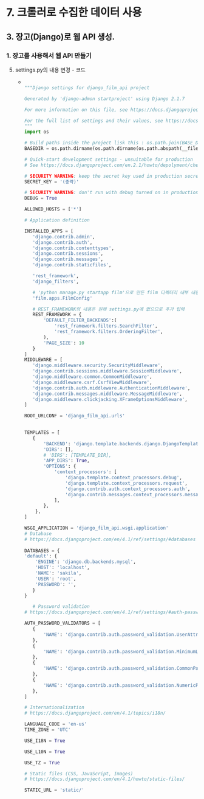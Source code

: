 # 7. 크롤러로 수집한 데이터 사용
## 3. 장고(Django)로 웹 API 생성.
### 1. 장고를 사용해서 웹 API 만들기
5. settings.py의 내용 변경 - 코드
   - ```python
     
     """Django settings for django_film_api project

     Generated by 'django-admon startproject' using Django 2.1.7

     For more information on this file, see https://docs.djangoproject.com/en/2.1/topics/settings/

     For the full list of settings and their values, see https://docs.djagoproject.com/en/2.1/ref/settings/
     """
     import os

     # Build paths inside the project lisk this : os.path.join(BASE_DIR,...)
     BASEDIR = os.path.dirname(os.path.dirname(os.path.abspath(__file)))

     # Quick-start development settings - unsuitable for production
     # See https://docs.djangoproject.com/en.2.1/howto/depolyment/checklist

     # SECURITY WARNING: keep the secret key used in production secret!
     SECRET_KEY = '(중략)'

     # SECURITY WARNING: don't run with debug turned on in production!
     DEBUG = True

     ALLOWED_HOSTS = ['*']

     # Application definition

     INSTALLED_APPS = [
        'django.contrib.admin',
        'django.contrib.auth',
        'django.contrib.contenttypes',
        'django.contrib.sessions',
        'django.contrib.messages',
        'django.contrib.staticfiles',

        'rest_framework',
        'django_filters',

        # 'python manage.py startapp film'으로 만든 film 디렉터리 내부 내용 활성화
        'film.apps.FilmConfig'

        # REST_FRAMEWORK의 내용은 원래 settings.py에 없으므로 추가 입력
        REST_FRAMEWORK = {
            'DEFAULT_FILTER_BACKENDS':(
                'rest_framework.filters.SearchFilter',
                'rest_framework.filters.OrderingFilter',
            ),
            'PAGE_SIZE': 10
        }
     ]
     MIDDLEWARE = [
        'django.middleware.security.SecurityMiddleware',
        'django.contrib.sessions.middleware.SessionMiddleware',
        'django.middleware.common.CommonMiddleware',
        'django.middleware.csrf.CsrfViewMiddleware',
        'django.contrib.auth.middleware.AuthenticationMiddleware',
        'django.contrib.messages.middleware.MessageMiddleware',
        'django.middleware.clickjacking.XFrameOptionsMiddleware',
     ]

     ROOT_URLCONF = 'django_film_api.urls'

    
     TEMPLATES = [
        {
            'BACKEND': 'django.template.backends.django.DjangoTemplates',
            'DIRS': [],
            # 'DIRS': [TEMPLATE_DIR],
            'APP_DIRS': True,
            'OPTIONS': {
                'context_processors': [
                    'django.template.context_processors.debug',
                    'django.template.context_processors.request',
                    'django.contrib.auth.context_processors.auth',
                    'django.contrib.messages.context_processors.messages',
                ],
            },
         },
     ]

     WSGI_APPLICATION = 'django_film_api.wsgi.application'
     # Database
     # https://docs.djangoproject.com/en/4.1/ref/settings/#databases
    
     DATABASES = {
     'default': {
         'ENGINE': 'django.db.backends.mysql',
         'HOST': 'localhost',
         'NAME': 'sakila',
         'USER': 'root',
         'PASSWORD': '',
        }
     }

        # Password validation
     # https://docs.djangoproject.com/en/4.1/ref/settings/#auth-password-validators

     AUTH_PASSWORD_VALIDATORS = [
        {
            'NAME': 'django.contrib.auth.password_validation.UserAttributeSimilarityValidator',
        },
        {
            'NAME': 'django.contrib.auth.password_validation.MinimumLengthValidator',
        },
        {
            'NAME': 'django.contrib.auth.password_validation.CommonPasswordValidator',
        },
        {
            'NAME': 'django.contrib.auth.password_validation.NumericPasswordValidator',
        },
     ]

     # Internationalization
     # https://docs.djangoproject.com/en/4.1/topics/i18n/

     LANGUAGE_CODE = 'en-us'
     TIME_ZONE = 'UTC'

     USE_I18N = True

     USE_L10N = True

     USE_TZ = True

     # Static files (CSS, JavaScript, Images)
     # https://docs.djangoproject.com/en/4.1/howto/static-files/

     STATIC_URL = 'static/'
     ```
     
